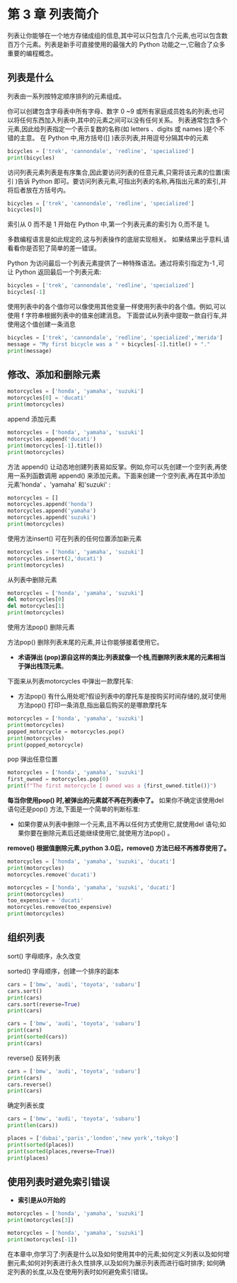# 第 3 章 列表简介

列表让你能够在一个地方存储成组的信息,其中可以只包含几个元素,也可以包含数百万个元素。列表是新手可直接使用的最强大的 Python 功能之一,它融合了众多重要的编程概念。

## 列表是什么

列表由一系列按特定顺序排列的元素组成。

你可以创建包含字母表中所有字母、数字 0 ~9 或所有家庭成员姓名的列表;也可以将任何东西加入列表中,其中的元素之间可以没有任何关系。
列表通常包含多个元素,因此给列表指定一个表示复数的名称(如 letters 、digits 或 names )是个不错的主意。
在 Python 中,用方括号([] )表示列表,并用逗号分隔其中的元素

```python
bicycles = ['trek', 'cannondale', 'redline', 'specialized']
print(bicycles)
```

访问列表元素列表是有序集合,因此要访问列表的任意元素,只需将该元素的位置(索引 )告诉 Python 即可。要访问列表元素,可指出列表的名称,再指出元素的索引,并将后者放在方括号内。

```python
bicycles = ['trek', 'cannondale', 'redline', 'specialized']
bicycles[0]
```

索引从 0 而不是 1 开始在 Python 中,第一个列表元素的索引为 0,而不是 1。

多数编程语言是如此规定的,这与列表操作的底层实现相关。
如果结果出乎意料,请看看你是否犯了简单的差一错误。

Python 为访问最后一个列表元素提供了一种特殊语法。通过将索引指定为-1 ,可让 Python 返回最后一个列表元素:

```python
bicycles = ['trek', 'cannondale', 'redline', 'specialized']
bicycles[-1]

```

使用列表中的各个值你可以像使用其他变量一样使用列表中的各个值。例如,可以使用 f 字符串根据列表中的值来创建消息。
下面尝试从列表中提取一款自行车,并使用这个值创建一条消息

```python
bicycles = ['trek', 'cannondale', 'redline', 'specialized','merida']
message = "My first bicycle was a " + bicycles[-1].title() + "."
print(message)
```

## 修改、添加和删除元素

```python
motorcycles = ['honda', 'yamaha', 'suzuki']
motorcycles[0] = 'ducati'
print(motorcycles)
```

append 添加元素

```python
motorcycles = ['honda', 'yamaha', 'suzuki']
motorcycles.append('ducati')
print(motorcycles[-1].title())
print(motorcycles)
```

方法 append() 让动态地创建列表易如反掌。例如,你可以先创建一个空列表,再使用一系列函数调用 append() 来添加元素。下面来创建一个空列表,再在其中添加元素'honda' 、'yamaha' 和'suzuki' :

```python
motorcycles = []
motorcycles.append('honda')
motorcycles.append('yamaha')
motorcycles.append('suzuki')
print(motorcycles)
```

使用方法insert() 可在列表的任何位置添加新元素

```python
motorcycles = ['honda', 'yamaha', 'suzuki']
motorcycles.insert(2,'ducati')
print(motorcycles)
```

从列表中删除元素

```python
motorcycles = ['honda', 'yamaha', 'suzuki']
del motorcycles[0]
del motorcycles[1]
print(motorcycles)
```

使用方法pop() 删除元素

方法pop() 删除列表末尾的元素,并让你能够接着使用它。

- **术语弹出 (pop)源自这样的类比:列表就像一个栈,而删除列表末尾的元素相当于弹出栈顶元素**。

下面来从列表motorcycles 中弹出一款摩托车:

- 方法pop() 有什么用处呢?假设列表中的摩托车是按购买时间存储的,就可使用方法pop() 打印一条消息,指出最后购买的是哪款摩托车

```python
motorcycles = ['honda', 'yamaha', 'suzuki']
print(motorcycles)
popped_motorcycle = motorcycles.pop()
print(motorcycles)
print(popped_motorcycle)
```

pop 弹出任意位置

```python
motorcycles = ['honda', 'yamaha', 'suzuki']
first_owned = motorcycles.pop(0)
print(f"The first motorcycle I owned was a {first_owned.title()}")
```

**每当你使用pop() 时,被弹出的元素就不再在列表中了。**
如果你不确定该使用del 语句还是pop() 方法,下面是一个简单的判断标准:

- 如果你要从列表中删除一个元素,且不再以任何方式使用它,就使用del 语句;如果你要在删除元素后还能继续使用它,就使用方法pop() 。

**remove() 根据值删除元素,python 3.0后，remove() 方法已经不再推荐使用了。**

```python
motorcycles = ['honda', 'yamaha', 'suzuki', 'ducati']
print(motorcycles)
motorcycles.remove('ducati')
```

```python
motorcycles = ['honda', 'yamaha', 'suzuki', 'ducati']
print(motorcycles)
too_expensive = 'ducati'
motorcycles.remove(too_expensive)
print(motorcycles)
```

## 组织列表

sort() 字母顺序，永久改变

sorted() 字母顺序，创建一个排序的副本

```python
cars = ['bmw', 'audi', 'toyota', 'subaru']
cars.sort()
print(cars)
cars.sort(reverse=True)
print(cars)
```

```python
cars = ['bmw', 'audi', 'toyota', 'subaru']
print(cars)
print(sorted(cars))
print(cars)
```

reverse() 反转列表

```python
cars = ['bmw', 'audi', 'toyota', 'subaru']
print(cars)
cars.reverse()
print(cars)
```

确定列表长度

```python
cars = ['bmw', 'audi', 'toyota', 'subaru']
print(len(cars))
```

```python
places = ['dubai','paris','london','new york','tokyo']
print(sorted(places))
print(sorted(places,reverse=True))
print(places)
```

## 使用列表时避免索引错误

- **索引是从0开始的**

```python
motorcycles = ['honda', 'yamaha', 'suzuki']
print(motorcycles[3])
```

```python
motorcycles = ['honda', 'yamaha', 'suzuki']
print(motorcycles[-1])
```

在本章中,你学习了:列表是什么以及如何使用其中的元素;如何定义列表以及如何增删元素;如何对列表进行永久性排序,以及如何为展示列表而进行临时排序; 如何确定列表的长度,以及在使用列表时如何避免索引错误。
